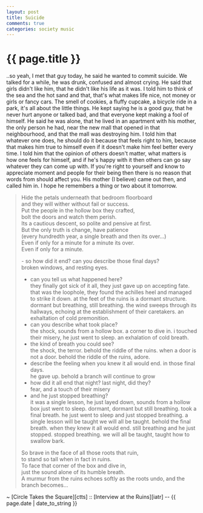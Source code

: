 ```yaml
---
layout: post
title: Suicide
comments: true
categories: society music
---
```


{{ page.title }}
================
..so yeah, I met that guy today, he said he wanted to commit suicide. We talked for a while, 
he was drunk, confused and almost crying. He said that girls didn't like him, that he didn't
like his life as it was. I told him to think of the sea and the hot sand and that, that's what
makes life nice, not money or girls or fancy cars. The smell of cookies, a fluffy cupcake, a 
bicycle ride in a park, it's all about the little things. He kept saying he is a good guy, that 
he never hurt anyone or talked bad, and that everyone kept making a fool of himself. He said he 
was alone, that he lived in an apartment with his mother, the only person he had, near the new 
mall that opened in that neighbourhood, and that the mall was destroying him. I told him that 
whatever one does, he should do it because that feels right to him, because that makes him true 
to himself even if it doesn't make him feel better every time. I told him that the opinion of 
others doesn't matter, what matters is how one feels for himself, and if he's happy with it
then others can go say whatever they can come up with. If you're right to yourself and know
to appreciate moment and people for their being then there is no reason that words from should
affect you. His mother (I believe) came out then, and called him in. I hope he remembers a
thing or two about it tomorrow. 

> Hide the petals underneath that bedroom floorboard  
> and they will wither without fail or success.  
> Put the people in the hollow box they crafted,  
> bolt the doors and watch them perish.  
> Its a cautious descent, so polite and pensive at first.  
> But the only truth is change, have patience  
> (every hundredth year, a single breath and then its over...)  
> Even if only for a minute for a minute its over.  
> Even if only for a minute.  
> 
> \- so how did it end? can you describe those final days?  
> broken windows, and resting eyes.  
> - can you tell us what happened here?  
> they finally got sick of it all, they just gave up on accepting fate. that
> was the loophole, they found the achilles heel and managed to strike it down.
> at the feet of the ruins is a dormant structure. dormant but breathing,
> still breathing. the wind sweeps through its hallways, echoing at the 
> establishment of their caretakers. an exhaltation of cold premonition.  
> - can you describe what took place?  
> the shock, sounds from a hollow box. a corner to dive in. 
> i touched their misery, he just went to sleep.
> an exhalation of cold breath.  
> - the kind of breath you could see?  
> the shock, the terror. behold the riddle of the ruins. when 
> a door is not a door. behold the riddle of the ruins, adore.  
> - describe the feeling when you knew it all would end. in those final days.  
> he gave up. behold a branch will continue to grow  
> - how did it all end that night? last night, did they?  
> fear, and a touch of their misery  
> - and he just stopped breathing?  
> it was a single lesson, he just layed down, sounds from a hollow box
> just went to sleep. dormant, dormant but still breathing. took a final breath.
> he just went to sleep and just stopped breathing. a single lesson will be taught 
> we will all be taught. behold the final breath. when they knew it all would end.
> still breathing and he just stopped. stopped breathing. we will all be taught, 
> taught how to swallow bark.  
> 
> So brave in the face of all those roots that ruin,  
> to stand so tall when in fact in ruins.  
> To face that corner of the box and dive in,  
> just the sound alone of its humble breath.  
> A murmur from the ruins echoes softly as the roots undo, and the branch becomes...  

<p class="meta" markdown="1">~ [Circle Takes the Square][ctts] :: [Interview at the Ruins][iatr] -- {{ page.date | date_to_string }}</p>

[ctts]: http://ctts.bandcamp.com
[iatr]: http://ctts.bandcamp.com/track/interview-at-the-ruins
